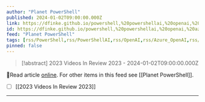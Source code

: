 ```yaml
---
author: "Planet PowerShell"
published: 2024-01-02T09:00:00.000Z
link: https://dfinke.github.io/powershell,%20powershellai,%20openai,%20azure%20openai,%20excel,%20copilot/2024/01/02/Videos-In-Review-2023.html
id: https://dfinke.github.io/powershell,%20powershellai,%20openai,%20azure%20openai,%20excel,%20copilot/2024/01/02/Videos-In-Review-2023
feed: "Planet PowerShell"
tags: [rss/PowerShell,rss/PowerShellAI,rss/OpenAI,rss/Azure_OpenAI,rss/Excel,rss/Copilot,rss/PowerShell,rss/PowerShellAI,rss/OpenAI,rss/Azure_OpenAI,rss/Excel,rss/Copilot]
pinned: false
---
```

> [!abstract] 2023 Videos In Review 2023 - 2024-01-02T09:00:00.000Z

🔗Read article [online](https://dfinke.github.io/powershell,%20powershellai,%20openai,%20azure%20openai,%20excel,%20copilot/2024/01/02/Videos-In-Review-2023.html). For other items in this feed see [[Planet PowerShell]].

- [ ] [[2023 Videos In Review 2023]]
- - -

